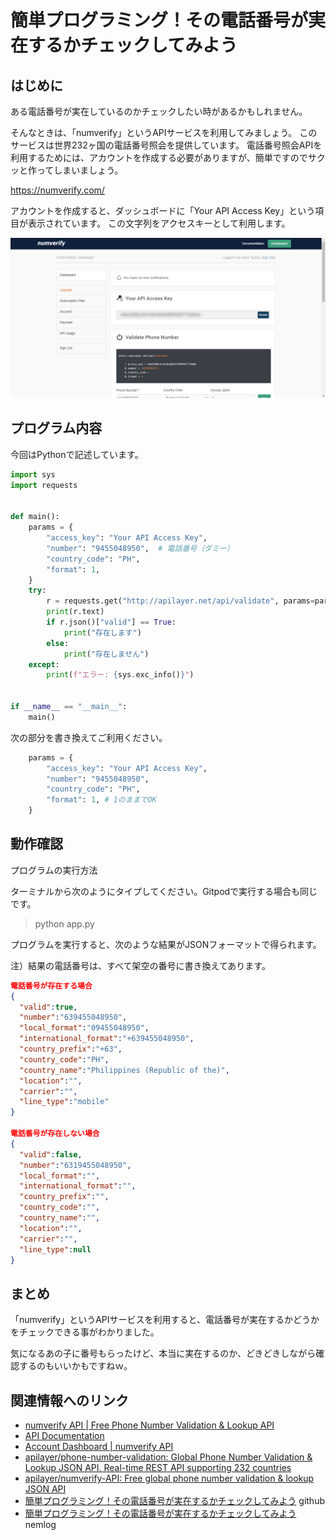 # 簡単プログラミング！その電話番号が実在するかチェックしてみよう

## はじめに

ある電話番号が実在しているのかチェックしたい時があるかもしれません。

そんなときは、「numverify」というAPIサービスを利用してみましょう。
このサービスは世界232ヶ国の電話番号照会を提供しています。
電話番号照会APIを利用するためには、アカウントを作成する必要がありますが、簡単ですのでサクッと作ってしまいましょう。

https://numverify.com/

アカウントを作成すると、ダッシュボードに「Your API Access Key」という項目が表示されています。
この文字列をアクセスキーとして利用します。

![](images/2021-01-04_17h35_09.png)


## プログラム内容

今回はPythonで記述しています。

```python
import sys
import requests


def main():
    params = {
        "access_key": "Your API Access Key",
        "number": "9455048950",  # 電話番号（ダミー）
        "country_code": "PH",
        "format": 1,
    }
    try:
        r = requests.get("http://apilayer.net/api/validate", params=params)
        print(r.text)
        if r.json()["valid"] == True:
            print("存在します")
        else:
            print("存在しません")
    except:
        print(f"エラー: {sys.exc_info()}")


if __name__ == "__main__":
    main()
```

次の部分を書き換えてご利用ください。

```python
    params = {
        "access_key": "Your API Access Key",
        "number": "9455048950",  
        "country_code": "PH",
        "format": 1, # 1のままでOK
    }
```

## 動作確認

プログラムの実行方法

ターミナルから次のようにタイプしてください。Gitpodで実行する場合も同じです。

> python app.py

プログラムを実行すると、次のような結果がJSONフォーマットで得られます。

注）結果の電話番号は、すべて架空の番号に書き換えてあります。


```json
電話番号が存在する場合
{
  "valid":true,
  "number":"639455048950",
  "local_format":"09455048950",
  "international_format":"+639455048950",
  "country_prefix":"+63",
  "country_code":"PH",
  "country_name":"Philippines (Republic of the)",
  "location":"",
  "carrier":"",
  "line_type":"mobile"
}

電話番号が存在しない場合
{
  "valid":false,
  "number":"6319455048950",
  "local_format":"",
  "international_format":"",
  "country_prefix":"",
  "country_code":"",
  "country_name":"",
  "location":"",
  "carrier":"",
  "line_type":null
}
```


## まとめ

「numverify」というAPIサービスを利用すると、電話番号が実在するかどうかをチェックできる事がわかりました。

気になるあの子に番号もらったけど、本当に実在するのか、どきどきしながら確認するのもいいかもですねｗ。


## 関連情報へのリンク

- [numverify API | Free Phone Number Validation & Lookup API](https://numverify.com/)
- [API Documentation](https://numverify.com/documentation)
- [Account Dashboard | numverify API](https://numverify.com/dashboard)
- [apilayer/phone-number-validation: Global Phone Number Validation & Lookup JSON API. Real-time REST API supporting 232 countries](https://github.com/apilayer/phone-number-validation)
- [apilayer/numverify-API: Free global phone number validation & lookup JSON API](https://github.com/apilayer/numverify-API)
- [簡単プログラミング！その電話番号が実在するかチェックしてみよう](https://github.com/naoland/nemlog-54017) github
- [簡単プログラミング！その電話番号が実在するかチェックしてみよう](https://nemlog.nem.social/blog/54017) nemlog
